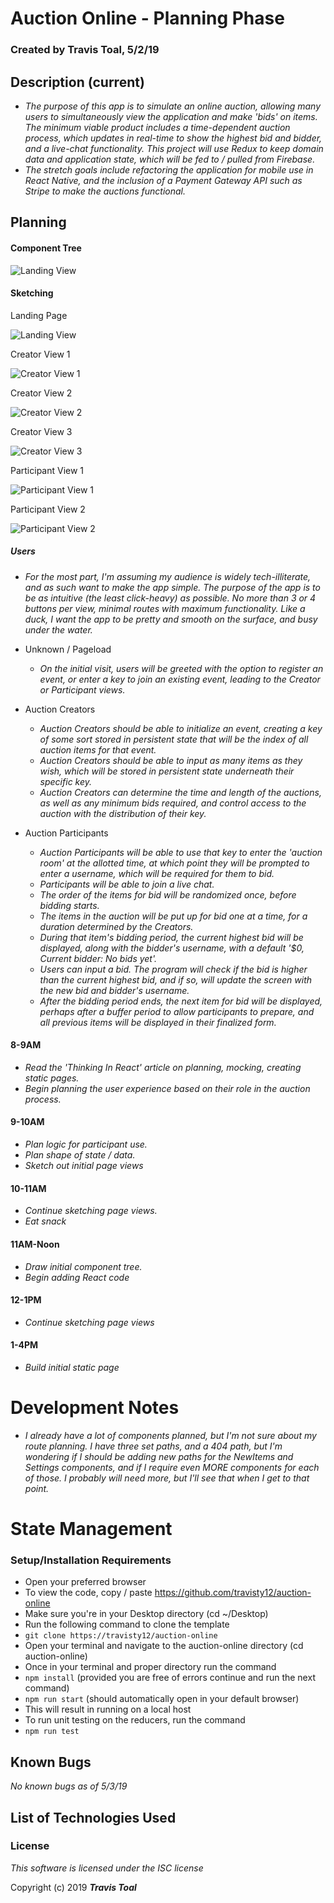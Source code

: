 # Auction Online - Planning Phase

### Created by **Travis Toal**, 5/2/19

## Description (current)
* _The purpose of this app is to simulate an online auction, allowing many users to simultaneously view the application and make 'bids' on items. The minimum viable product includes a time-dependent auction process, which updates in real-time to show the highest bid and bidder, and a live-chat functionality. This project will use Redux to keep domain data and application state, which will be fed to / pulled from Firebase._
* _The stretch goals include refactoring the application for mobile use in React Native, and the inclusion of a Payment Gateway API such as Stripe to make the auctions functional._

## Planning

#### Component Tree

![Landing View](src/assets/images/component_tree.jpg)

#### Sketching

Landing Page

![Landing View](src/assets/images/landing.png)

Creator View 1

![Creator View 1](src/assets/images/creator_view_1.png)

Creator View 2

![Creator View 2](src/assets/images/creator_view_2.jpg)

Creator View 3

![Creator View 3](src/assets/images/creator_view_3.jpg)

Participant View 1

![Participant View 1](src/assets/images/participant_view_1.jpg)

Participant View 2

![Participant View 2](src/assets/images/participant_view_2.jpg)

##### Users

* _For the most part, I'm assuming my audience is widely tech-illiterate, and as such want to make the app simple. The purpose of the app is to be as intuitive (the least click-heavy) as possible. No more than 3 or 4 buttons per view, minimal routes with maximum functionality. Like a duck, I want the app to be pretty and smooth on the surface, and busy under the water._

* Unknown / Pageload
  * _On the initial visit, users will be greeted with the option to register an event, or enter a key to join an existing event, leading to the Creator or Participant views._
* Auction Creators
  * _Auction Creators should be able to initialize an event, creating a key of some sort stored in persistent state that will be the index of all auction items for that event._
  * _Auction Creators should be able to input as many items as they wish, which will be stored in persistent state underneath their specific key._
  * _Auction Creators can determine the time and length of the auctions, as well as any minimum bids required, and control access to the auction with the distribution of their key._
* Auction Participants
  * _Auction Participants will be able to use that key to enter the 'auction room' at the allotted time, at which point they will be prompted to enter a username, which will be required for them to bid._
  * _Participants will be able to join a live chat._
  * _The order of the items for bid will be randomized once, before bidding starts._
  * _The items in the auction will be put up for bid one at a time, for a duration determined by the Creators._
  * _During that item's bidding period, the current highest bid will be displayed, along with the bidder's username, with a default '$0, Current bidder: No bids yet'._
  * _Users can input a bid. The program will check if the bid is higher than the current highest bid, and if so, will update the screen with the new bid and bidder's username._
  * _After the bidding period ends, the next item for bid will be displayed, perhaps after a buffer period to allow participants to prepare, and all previous items will be displayed in their finalized form._

#### 8-9AM
* _Read the 'Thinking In React' article on planning, mocking, creating static pages._
* _Begin planning the user experience based on their role in the auction process._

#### 9-10AM
* _Plan logic for participant use._
* _Plan shape of state / data._
* _Sketch out initial page views_

#### 10-11AM
* _Continue sketching page views._
* _Eat snack_

#### 11AM-Noon
* _Draw initial component tree._
* _Begin adding React code_

#### 12-1PM
* _Continue sketching page views_

#### 1-4PM
* _Build initial static page_

# Development Notes
* _I already have a lot of components planned, but I'm not sure about my route planning. I have three set paths, and a 404 path, but I'm wondering if I should be adding new paths for the NewItems and Settings components, and if I require even MORE components for each of those. I probably will need more, but I'll see that when I get to that point._

# State Management



### Setup/Installation Requirements
* Open your preferred browser
* To view the code, copy / paste
  https://github.com/travisty12/auction-online
* Make sure you're in your Desktop directory
(cd ~/Desktop)
* Run the following command to clone the template
* `git clone https://travisty12/auction-online`
* Open your terminal and navigate to the auction-online directory
(cd auction-online)
* Once in your terminal and proper directory run the command
* `npm install` (provided you are free of errors continue and run the next command)
* `npm run start` (should automatically open in your default browser)
*  This will result in running on a local host
* To run unit testing on the reducers, run the command
* `npm run test`

## Known Bugs
_No known bugs as of 5/3/19_


## List of Technologies Used

### License

_This software is licensed under the ISC license_

Copyright (c) 2019
**_Travis Toal_**  
